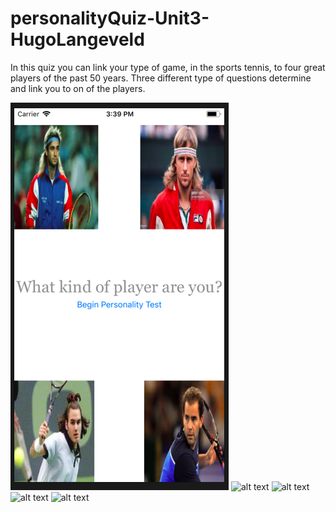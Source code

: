 # personalityQuiz-Unit3-HugoLangeveld

In this quiz you can link your type of game, in the sports tennis, to four great players of the past 50 years.
Three different type of questions determine and link you to on of the players.

![alt text](https://github.com/HugoLangeveld/personalityQuiz-Unit3-HugoLangeveld/blob/master/Schermafbeelding%202018-12-10%20om%2015.39.27.png)
![alt text]()
![alt text]()
![alt text]()
![alt text]()
